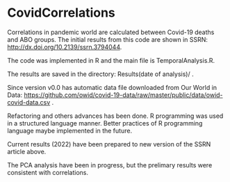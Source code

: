 # CovidCorrelations
Correlations in pandemic world are calculated between Covid-19 deaths and ABO groups. The initial results from this code are shown in SSRN: http://dx.doi.org/10.2139/ssrn.3794044.

The code was implemented in R and the main  file is TemporalAnalysis.R.

The results are saved in the directory: Results(date of analysis)/ .  

Since version v0.0 has automatic data file downloaded from  Our World in Data: https://github.com/owid/covid-19-data/raw/master/public/data/owid-covid-data.csv .

Refactoring and others advances has been done. R programming was used in a structured language manner. Better practices of R programming language maybe implemented in the future.

Current results (2022) have been prepared to new version of the SSRN article above.

The PCA analysis have been in progress, but the prelimary results were consistent with correlations.

